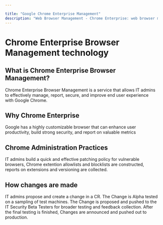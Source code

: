 ```yaml
---

title: "Google Chrome Enterprise Management"
description: "Web Browser Management - Chrome Enterprise: web browser management, configuration, patching, web browser policies, web browser health"
---
```








# Chrome Enterprise Browser Management technology

## What is Chrome Enterprise Browser Management?

Chrome Enterprise Browser Management is a service that allows IT admins to effectively manage, report, secure, and improve end user experience with Google Chrome.

## Why Chrome Enterprise

Google has a highly customizable browser that can enhance user productivity, build strong security, and report on valuable metrics

## Chrome Administration Practices

IT admins build a quick and effective patching policy for vulnerable browsers, Chrome extention allowlists and blocklists are constructed, reports on extensions and versioning are collected. 

## How changes are made

IT admins propose and create a change in a CR. The Change is Alpha tested on a sampling of test machines. The Change is proposed and pushed to the IT Security Beta Testers for broader testing and feedback collection. After the final testing is finished, Changes are announced and pushed out to production. 